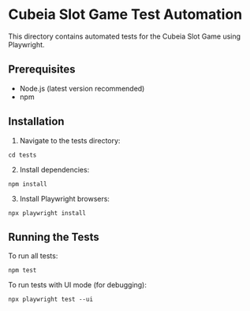 # Cubeia Slot Game Test Automation

This directory contains automated tests for the Cubeia Slot Game using Playwright.

## Prerequisites

- Node.js (latest version recommended)
- npm

## Installation

1. Navigate to the tests directory:

```
cd tests
```

2. Install dependencies:

```
npm install
```

3. Install Playwright browsers:

```
npx playwright install
```

## Running the Tests

To run all tests:

```
npm test
```

To run tests with UI mode (for debugging):

```
npx playwright test --ui
```
